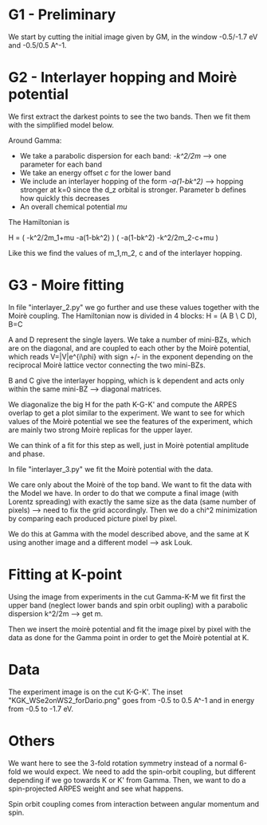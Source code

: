 # G1 - Preliminary

We start by cutting the initial image given by GM, in the window -0.5/-1.7 eV and -0.5/0.5 A^-1.

# G2 - Interlayer hopping and Moirè potential

We first extract the darkest points to see the two bands. Then we fit them with the simplified model below.

Around Gamma:
- We take a parabolic dispersion for each band: *-k^2/2m*  --> one parameter for each band
- We take an energy offset *c* for the lower band
- We include an interlayer hopping of the form *-a(1-bk^2)*  --> hopping stronger at k=0 since the d_z orbital is stronger. Parameter b defines how quickly this decreases
- An overall chemical potential *mu*

The Hamiltonian is

H = (   -k^2/2m_1+mu   -a(1-bk^2)      )
    (   -a(1-bk^2)  -k^2/2m_2-c+mu     )

Like this we find the values of m_1,m_2, c and of the interlayer hopping.

# G3 - Moire fitting

In file "interlayer_2.py" we go further and use these values together with the Moirè coupling. 
The Hamiltonian now is divided in 4 blocks: H = (A B \\ C D), B=C

A and D represent the single layers. We take a number of mini-BZs, which are on the diagonal, and are coupled to each other by the Moirè potential,
which reads V=|V|e^{i\phi} with sign +/- in the exponent depending on the reciprocal Moirè lattice vector connecting the two mini-BZs. 

B and C give the interlayer hopping, which is k dependent and acts only within the same mini-BZ --> diagonal matrices.

We diagonalize the big H for the path K-G-K' and compute the ARPES overlap to get a plot similar to the experiment. We want to see for which values of 
the Moirè potential we see the features of the experiment, which are mainly two strong Moirè replicas for the upper layer. 

We can think of a fit for this step as well, just in Moirè potential amplitude and phase.

In file "interlayer_3.py" we fit the Moirè potential with the data.

We care only about the Moirè of the top band. We want to fit the data with the Model we have. In order to do that we compute a final image (with Lorentz spreading) 
with exactly the same size as the data (same number of pixels) --> need to fix the grid accordingly. Then we do a chi^2 minimization by comparing each produced picture 
pixel by pixel. 

We do this at Gamma with the model described above, and the same at K using another image and a different model --> ask Louk.

# Fitting at K-point

Using the image from experiments in the cut Gamma-K-M we fit first the upper band (neglect lower bands and spin orbit oupling) with a parabolic dispersion k^2/2m --> get m.

Then we insert the moirè potential and fit the image pixel by pixel with the data as done for the Gamma point in order to get the Moirè potential at K.

# Data

The experiment image is on the cut K-G-K'. The inset "KGK_WSe2onWS2_forDario.png" goes from -0.5 to 0.5 A^-1 and in energy from -0.5 to -1.7 eV.

# Others

We want here to see the 3-fold rotation symmetry instead of a normal 6-fold we would expect. We need to add the spin-orbit coupling, but different depending if we go
towards K or K' from Gamma. Then, we want to do a spin-projected ARPES weight and see what happens.

Spin orbit coupling comes from interaction between angular momentum and spin. 
